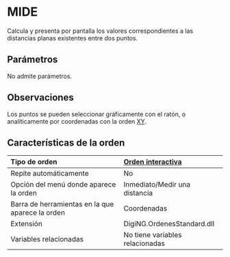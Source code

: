 # MIDE

Calcula y presenta por pantalla los valores correspondientes a las distancias planas existentes entre dos puntos.

## Parámetros

No admite parámetros.

## Observaciones

Los puntos se pueden seleccionar gráficamente con el ratón, o analíticamente por coordenadas con la orden [XY](XY.html).

## Características de la orden

| Tipo de orden | [Orden interactiva]() |
| :--- | :--- |
| Repite automáticamente | No |
| Opción del menú donde aparece la orden | Inmediato/Medir una distancia |
| Barra de herramientas en la que aparece la orden | Coordenadas |
| Extensión | DigiNG.OrdenesStandard.dll |
| Variables relacionadas | No tiene variables relacionadas |

